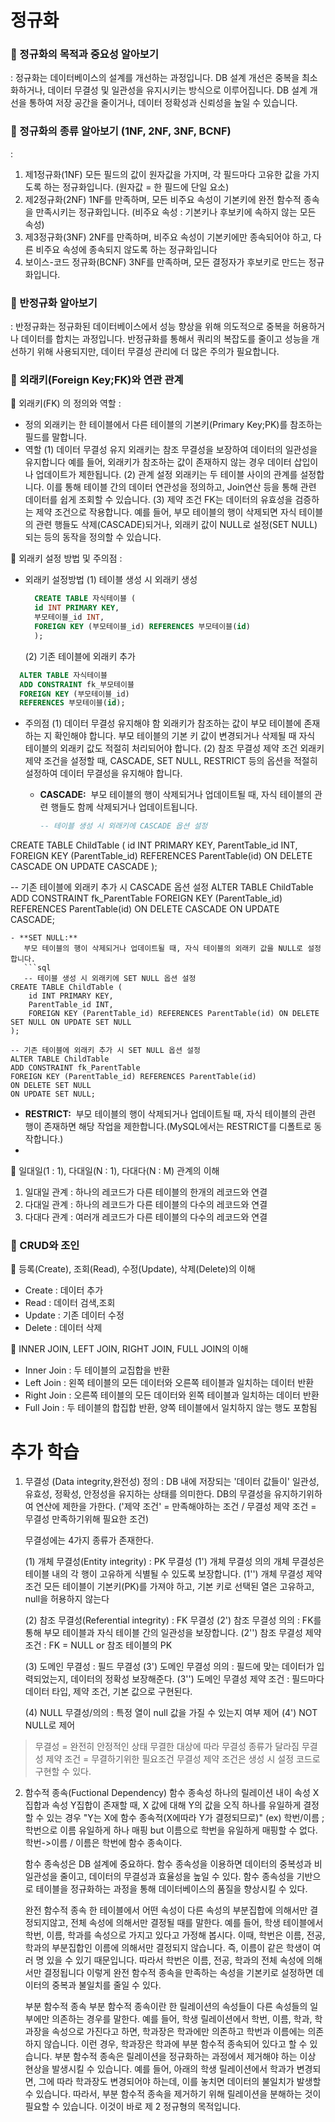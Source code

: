 # 정규화
### 📕 정규화의 목적과 중요성 알아보기
:
정규화는 데이터베이스의 설계를 개선하는 과정입니다.
DB 설계 개선은 중복을 최소화하거나, 데이터 무결성 및 일관성을 유지시키는 방식으로 이루어집니다.
DB 설계 개선을 통하여 저장 공간을 줄이거나, 데이터 정확성과 신뢰성을 높일 수 있습니다.

### 📕 정규화의 종류 알아보기 (1NF, 2NF, 3NF, BCNF)
:
1. 제1정규화(1NF)
   모든 필드의 값이 원자값을 가지며, 각 필드마다 고유한 값을 가지도록 하는 정규화입니다.
   (원자값 = 한 필드에 단일 요소)
2. 제2정규화(2NF)
   1NF를 만족하며, 모든 비주요 속성이 기본키에 완전 함수적 종속을 만족시키는 정규화입니다.
   (비주요 속성 : 기본키나 후보키에 속하지 않는 모든 속성)
3. 제3정규화(3NF)
   2NF를 만족하며, 비주요 속성이 기본키에만 종속되어야 하고, 다른 비주요 속성에 종속되지 않도록 하는 정규화입니다
4. 보이스-코드 정규화(BCNF)
   3NF를 만족하며, 모든 결정자가 후보키로 만드는 정규화입니다.
   
### 📕 반정규화 알아보기
:
반정규화는 정규화된 데이터베이스에서 성능 향상을 위해 의도적으로 중복을 허용하거나 데이터를 합치는 과정입니다.
반정규화를 통해서 쿼리의 복잡도를 줄이고 성능을 개선하기 위해 사용되지만, 데이터 무결성 관리에 더 많은 주의가 필요합니다.

### 📕 외래키(Foreign Key;FK)와 연관 관계

📕 외래키(FK) 의 정의와 역할
:
- 정의 
  외래키는 한 테이블에서 다른 테이블의 기본키(Primary Key;PK)를 참조하는 필드를 말합니다.
- 역할
  (1) 데이터 무결성 유지
  외래키는 참조 무결성을 보장하여 데이터의 일관성을 유지합니다
  예를 들어, 외래키가 참조하는 값이 존재하지 않는 경우 데이터 삽입이나 업데이트가 제한됩니다.
  (2) 관계 설정
  외래키는 두 테이블 사이의 관계를 설정합니다.
  이를 통해 테이블 간의 데이터 연관성을 정의하고, Join연산 등을 통해 관련 데이터를 쉽게 조회할 수 있습니다.
  (3) 제약 조건
  FK는 데이터의 유효성을 검증하는 제약 조건으로 작용합니다.
  예를 들어, 부모 테이블의 행이 삭제되면 자식 테이블의 관련 행들도 삭제(CASCADE)되거나, 외래키 값이 NULL로 설정(SET NULL)되는 등의 동작을 정의할 수 있습니다.

📕 외래키 설정 방법 및 주의점
:
- 외래키 설정방법
  (1) 테이블 생성 시 외래키 생성
  ```sql
    CREATE TABLE 자식테이블 (
    id INT PRIMARY KEY,
    부모테이블_id INT,
    FOREIGN KEY (부모테이블_id) REFERENCES 부모테이블(id)
    );
  ```
  (2) 기존 테이블에 외래키 추가
```sql
  ALTER TABLE 자식테이블
  ADD CONSTRAINT fk_부모테이블
  FOREIGN KEY (부모테이블_id)
  REFERENCES 부모테이블(id);
  ```

- 주의점
  (1) 데이터 무결성 유지해야 함
  외래키가 참조하는 값이 부모 테이블에 존재하는 지 확인해야 합니다.
  부모 테이블의 기본 키 값이 변경되거나 삭제될 때 자식 테이블의 외래키 값도 적절히 처리되어야 합니다.
  (2) 참조 무결성 제약 조건
  외래키 제약 조건을 설정할 때, CASCADE, SET NULL, RESTRICT 등의 옵션을 적절히 설정하여 데이터 무결성을 유지해야 합니다.

  - **CASCADE:** 
    부모 테이블의 행이 삭제되거나 업데이트될 때, 자식 테이블의 관련 행들도 함께 삭제되거나 업데이트됩니다.
    ```sql
    -- 테이블 생성 시 외래키에 CASCADE 옵션 설정
CREATE TABLE ChildTable (
    id INT PRIMARY KEY,
    ParentTable_id INT,
    FOREIGN KEY (ParentTable_id) REFERENCES ParentTable(id) ON DELETE CASCADE ON UPDATE CASCADE
);

-- 기존 테이블에 외래키 추가 시 CASCADE 옵션 설정
ALTER TABLE ChildTable
ADD CONSTRAINT fk_ParentTable
FOREIGN KEY (ParentTable_id) REFERENCES ParentTable(id)
ON DELETE CASCADE
ON UPDATE CASCADE;

```
- **SET NULL:** 
   부모 테이블의 행이 삭제되거나 업데이트될 때, 자식 테이블의 외래키 값을 NULL로 설정합니다.
   ```sql
   -- 테이블 생성 시 외래키에 SET NULL 옵션 설정
CREATE TABLE ChildTable (
    id INT PRIMARY KEY,
    ParentTable_id INT,
    FOREIGN KEY (ParentTable_id) REFERENCES ParentTable(id) ON DELETE SET NULL ON UPDATE SET NULL
);

-- 기존 테이블에 외래키 추가 시 SET NULL 옵션 설정
ALTER TABLE ChildTable
ADD CONSTRAINT fk_ParentTable
FOREIGN KEY (ParentTable_id) REFERENCES ParentTable(id)
ON DELETE SET NULL
ON UPDATE SET NULL;
```
 - **RESTRICT:** 
   부모 테이블의 행이 삭제되거나 업데이트될 때, 자식 테이블의 관련 행이 존재하면 해당 작업을 제한합니다.(MySQL에서는 RESTRICT를 디폴트로 동작합니다.)
- 
📕 일대일(1 : 1), 다대일(N : 1), 다대다(N : M) 관계의 이해
1. 일대일 관계 : 하나의 레코드가 다른 테이블의 한개의 레코드와 연결
2. 다대일 관계 : 하나의 레코드가 다른 테이블의 다수의 레코드와 연결
3. 다대다 관계 : 여러개 레코드가 다른 테이블의 다수의 레코드와 연결
### 📕 CRUD와 조인

📕 등록(Create), 조회(Read), 수정(Update), 삭제(Delete)의 이해

- Create : 데이터 추가
- Read : 데이터 검색,조회
- Update : 기존 데이터 수정
- Delete : 데이터 삭제

📕 INNER JOIN, LEFT JOIN, RIGHT JOIN, FULL JOIN의 이해

- Inner Join : 두 테이블의 교집합을 반환
- Left Join : 왼쪽 테이블의 모든 데이터와 오른쪽 테이블과 일치하는 데이터 반환
- Right Join : 오른쪽 테이블의 모든 데이터와 왼쪽 테이블과 일치하는 데이터 반환
- Full Join : 두 테이블의 합집합 반환, 양쪽 테이블에서 일치하지 않는 행도 포함됨

# 추가 학습

1. 무결성 (Data integrity,완전성)
   정의 : DB 내에 저장되는 '데이터 값들이' 일관성, 유효성, 정확성, 안정성을 유지하는 상태를 의미한다.
   DB의 무결성을 유지하기위하여 연산에 제한을 가한다.
   ('제약 조건' = 만족해야하는 조건 / 무결성 제약 조건 = 무결성 만족하기위해 필요한 조건)
   
   무결성에는 4가지 종류가 존재한다.
   
   (1) 개체 무결성(Entity integrity)
   : PK 무결성 
   (1') 개체 무결성 의의
   개체 무결성은 테이블 내의 각 행이 고유하게 식별될 수 있도록 보장합니다.
   (1'') 개체 무결성 제약 조건
   모든 테이블이 기본키(PK)를 가져야 하고, 기본 키로 선택된 열은 고유하고, null을 허용하지 않는다
   
   (2) 참조 무결성(Referential integrity)
   : FK 무결성 
   (2') 참조 무결성 의의
   : FK를 통해 부모 테이블과 자식 테이블 간의 일관성을 보장합니다.
   (2'') 참조 무결성 제약 조건
   : FK = NULL or 참조 테이블의 PK
   
   (3) 도메인 무결성
   : 필드 무결성
   (3') 도메인 무결성 의의
   : 필드에 맞는 데이터가 입력되었는지, 데이터의 정확성 보장해준다.
   (3'') 도메인 무결성 제약 조건
   : 필드마다 데이터 타입, 제약 조건, 기본 값으로 구현된다.
   
   (4) NULL 무결성/의의
   : 특정 열이 null 값을 가질 수 있는지 여부 제어
   (4') NOT NULL로 제어
   
> 무결성 = 완전히 안정적인 상태
> 무결한 대상에 따라 무결성 종류가 달라짐
> 무결성 제약 조건 = 무결하기위한 필요조건
> 무결성 제약 조건은 생성 시 설정 코드로 구현할 수 있다. 
   
2. 함수적 종속(Fuctional Dependency)
   함수 종속성 하나의 릴레이션 내이 속성 X집합과 속성 Y집합이 존재할 때, X 값에 대해 Y의 값을 오직 하나를 유일하게 결정할 수 있는 경우 "Y는 X에 함수 종속적(X에따라 Y가 결정되므로)"
   (ex)
   학번/이름 ; 학번으로 이름 유일하게 하나 매핑 but 이름으로 학번을 유일하게 매핑할 수 없다.
   학번->이름 / 이름은 학번에 함수 종속이다.
   
   함수 종속성은 DB 설계에 중요하다.
   함수 종속성을 이용하면 데이터의 중복성과 비일관성을 줄이고, 데이터의 무결성과 효율성을 높일 수 있다.
   함수 종속성을 기반으로 테이블을 정규화하는 과정을 통해 데이터베이스의 품질을 향상시킬 수 있다.
   
   완전 함수적 종속
   한 테이블에서 어떤 속성이 다른 속성의 부분집합에 의해서만 결정되지않고, 전체 속성에 의해서만 결정될 때를 말한다.
   예를 들어, 학생 테이블에서 학번, 이름, 학과를 속성으로 가지고 있다고 가정해 봅시다. 이때, 학번은 이름, 전공, 학과의 부분집합인 이름에 의해서만 결정되지 않습니다. 즉, 이름이 같은 학생이 여러 명 있을 수 있기 때문입니다. 따라서 학번은 이름, 전공, 학과의 전체 속성에 의해서만 결정됩니다
   이렇게 완전 함수적 종속을 만족하는 속성을 기본키로 설정하면 데이터의 중복과 불일치를 줄일 수 있다.
   
   부분 함수적 종속
   부분 함수적 종속이란 한 릴레이션의 속성들이 다른 속성들의 일부에만 의존하는 경우를 말한다.
   예를 들어, 학생 릴레이션에서 학번, 이름, 학과, 학과장을 속성으로 가진다고 하면, 학과장은 학과에만 의존하고 학번과 이름에는 의존하지 않습니다. 이런 경우, 학과장은 학과에 부분 함수적 종속되어 있다고 할 수 있습니다.
   부분 함수적 종속은 릴레이션을 정규화하는 과정에서 제거해야 하는 이상 현상을 발생시킬 수 있습니다.
   예를 들어, 아래의 학생 릴레이션에서 학과가 변경되면, 그에 따라 학과장도 변경되어야 하는데, 이를 놓치면 데이터의 불일치가 발생할 수 있습니다. 따라서, 부분 함수적 종속을 제거하기 위해 릴레이션을 분해하는 것이 필요할 수 있습니다. 이것이 바로 제 2 정규형의 목적입니다.

